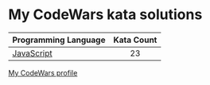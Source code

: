 # My CodeWars kata solutions

|    Programming Language  |    Kata Count  | 
|----------|:-------------:|
| [JavaScript](https://github.com/crabn3bula/programming-problems/tree/master/codewars/javascript) | 23 | 


[My CodeWars profile](https://www.codewars.com/users/crabn3bula)